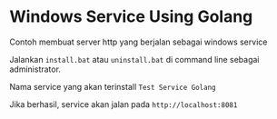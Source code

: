 # Windows Service Using Golang

Contoh membuat server http yang berjalan sebagai windows service

Jalankan `install.bat` atau `uninstall.bat`
di command line sebagai administrator.

Nama service yang akan terinstall `Test Service Golang`

Jika berhasil, service akan jalan pada
`http://localhost:8081`




